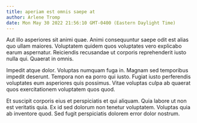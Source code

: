 ```yaml
---
title: aperiam est omnis saepe at
author: Arlene Tromp
date: Mon May 30 2022 21:56:10 GMT-0400 (Eastern Daylight Time)
---
```

Aut illo asperiores sit animi quae. Animi consequuntur saepe odit est alias quo ullam maiores. Voluptatem quidem quos voluptates vero explicabo earum aspernatur. Reiciendis recusandae ut corporis reprehenderit iusto nulla qui. Quaerat in omnis.

 Impedit atque dolor. Voluptas numquam fuga in. Magnam sed temporibus impedit deserunt. Tempora non ea porro qui iusto. Fugiat iusto perferendis voluptates eum asperiores quis possimus. Vitae voluptas culpa ab quaerat quos exercitationem voluptatem quos quod.

 Et suscipit corporis eius et perspiciatis et qui aliquam. Quia labore ut non est veritatis quia. Ex id sed dolorum non tenetur voluptatem. Voluptas quia ab inventore quod. Sed fugit perspiciatis dolorem error dolor nostrum.